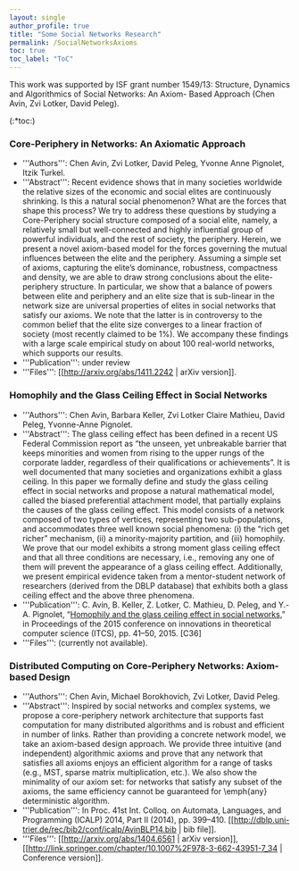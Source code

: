 ```yaml
---
layout: single
author_profile: true
title: "Some Social Networks Research"
permalink: /SocialNetworksAxioms
toc: true
toc_label: "ToC"
---
```


This work was supported by ISF grant number 1549/13: Structure, Dynamics and Algorithmics of Social Networks: An Axiom- Based Approach (Chen Avin, Zvi Lotker, David Peleg).

(:*toc:)


### Core-Periphery in Networks: An Axiomatic Approach

* '''Authors''': Chen Avin, Zvi Lotker, David Peleg, Yvonne Anne Pignolet, Itzik Turkel.
* '''Abstract''': Recent evidence shows that in many societies worldwide the relative sizes of the economic and social elites are continuously shrinking. Is this a natural social phenomenon? What are the forces that shape this process? We try to address these questions by studying a Core-Periphery social structure composed of a social elite, namely, a relatively small but well-connected and highly influential group of powerful individuals, and the rest of society, the periphery. Herein, we present a novel axiom-based model for the forces governing the mutual influences between the elite and the periphery. Assuming a simple set of axioms, capturing the elite’s dominance, robustness, compactness and density, we are able to draw strong conclusions about the elite-periphery structure. In particular, we show that a balance of powers between elite and periphery and an elite size that is sub-linear in the network size are universal properties of elites in social networks that satisfy our axioms. We note that the latter is in controversy to the common belief that the elite size converges to a linear fraction of society (most recently claimed to be 1%). We accompany these findings with a large scale empirical study on about 100 real-world networks, which supports our results.
* '''Publication''': under review 
* '''Files''': [[http://arxiv.org/abs/1411.2242 | arXiv version]].

### Homophily and the Glass Ceiling Effect in Social Networks

* '''Authors''': Chen Avin, Barbara Keller, Zvi Lotker Claire Mathieu, David Peleg, Yvonne-Anne Pignolet.
* '''Abstract''': The glass ceiling effect has been defined in a recent US Federal Commission report as “the unseen, yet unbreakable barrier that keeps minorities and women from rising to the upper rungs of the corporate ladder, regardless of their qualifications or achievements”. It is well documented that many societies and organizations exhibit a glass ceiling. In this paper we formally define and study the glass ceiling effect in social networks and propose a natural mathematical model, called the biased preferential attachment model, that partially explains the causes of the glass ceiling effect. This model consists of a network composed of two types of vertices, representing two sub-populations, and accommodates three well known social phenomena: (i) the “rich get richer” mechanism, (ii) a minority-majority partition, and (iii) homophily. We prove that our model exhibits a strong moment glass ceiling effect and that all three conditions are necessary, i.e., removing any one of them will prevent the appearance of a glass ceiling effect. Additionally, we present empirical evidence taken from a mentor-student network of researchers (derived from the DBLP database) that exhibits both a glass ceiling effect and the above three phenomena.
* '''Publication''':  C. Avin, B. Keller, Z. Lotker, C. Mathieu, D. Peleg, and Y.-A. Pignolet, “[Homophily and the glass ceiling effect in social networks](https://doi.org/10.1145/2688073.2688097),” in Proceedings of the 2015 conference on innovations in theoretical computer science (ITCS), pp. 41–50, 2015. [C36] 
* '''Files''': (currently not available).


### Distributed Computing on Core-Periphery Networks: Axiom-based Design

* '''Authors''': Chen Avin, Michael Borokhovich, Zvi Lotker, David Peleg.
* '''Abstract''': Inspired by social networks and complex systems, we propose a core-periphery network architecture that supports fast computation for many distributed algorithms and is robust and efficient in number of links. Rather than providing a concrete network model, we take an axiom-based design approach. We provide three intuitive (and independent) algorithmic axioms and prove that any network that satisfies all axioms enjoys an efficient algorithm for a range of tasks (e.g., MST, sparse matrix multiplication, etc.). We also show the minimality of our axiom set: for networks that satisfy any subset of the axioms, the same efficiency cannot be guaranteed for \emph{any} deterministic algorithm.
* '''Publication''': In Proc. 41st Int. Colloq. on Automata, Languages, and Programming (ICALP) 2014, Part II (2014), pp. 399–410. [[http://dblp.uni-trier.de/rec/bib2/conf/icalp/AvinBLP14.bib | bib file]].
* '''Files''': [[http://arxiv.org/abs/1404.6561 | arXiv version]], [[http://link.springer.com/chapter/10.1007%2F978-3-662-43951-7_34 | Conference version]].



